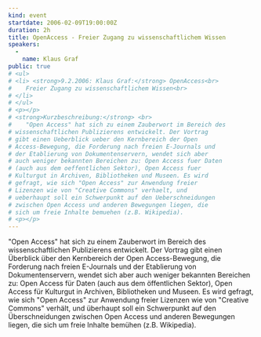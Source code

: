 ```yaml
---
kind: event
startdate: 2006-02-09T19:00:00Z
duration: 2h
title: OpenAccess - Freier Zugang zu wissenschaftlichem Wissen
speakers:
  -
    name: Klaus Graf
public: true
# <ul>
# <li> <strong>9.2.2006: Klaus Graf:</strong> OpenAccess<br>
#    Freier Zugang zu wissenschaftlichem Wissen<br>
# </li>
# </ul>
# <p></p>
# <strong>Kurzbeschreibung:</strong> <br>
#    "Open Access" hat sich zu einem Zauberwort im Bereich des
# wissenschaftlichen Publizierens entwickelt. Der Vortrag
# gibt einen Ueberblick ueber den Kernbereich der Open
# Access-Bewegung, die Forderung nach freien E-Journals und
# der Etablierung von Dokumentenservern, wendet sich aber
# auch weniger bekannten Bereichen zu: Open Access fuer Daten
# (auch aus dem oeffentlichen Sektor), Open Access fuer
# Kulturgut in Archiven, Bibliotheken und Museen. Es wird
# gefragt, wie sich "Open Access" zur Anwendung freier
# Lizenzen wie von "Creative Commons" verhaelt, und
# ueberhaupt soll ein Schwerpunkt auf den Ueberschneidungen
# zwischen Open Access und anderen Bewegungen liegen, die
# sich um freie Inhalte bemuehen (z.B. Wikipedia).
# <p></p>
---
```

"Open Access" hat sich zu einem Zauberwort im Bereich des
wissenschaftlichen Publizierens entwickelt. Der Vortrag
gibt einen Überblick über den Kernbereich der Open
Access-Bewegung, die Forderung nach freien E-Journals und
der Etablierung von Dokumentenservern, wendet sich aber
auch weniger bekannten Bereichen zu: Open Access für Daten
(auch aus dem öffentlichen Sektor), Open Access für
Kulturgut in Archiven, Bibliotheken und Museen. Es wird
gefragt, wie sich "Open Access" zur Anwendung freier
Lizenzen wie von "Creative Commons" verhält, und
überhaupt soll ein Schwerpunkt auf den Überschneidungen
zwischen Open Access und anderen Bewegungen liegen, die
sich um freie Inhalte bemühen (z.B. Wikipedia).
